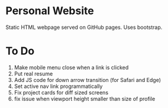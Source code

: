 # Personal Website

Static HTML webpage served on GitHub pages. Uses bootstrap.

# To Do
1. Make mobile menu close when a link is clicked
2. Put real resume
3. Add JS code for down arrow transition (for Safari and Edge)
4. Set active nav link programmatically
5. Fix project cards for diff sized screens
6. fix issue when viewport height smaller than size of profile
